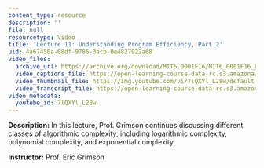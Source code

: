 ```yaml
---
content_type: resource
description: ''
file: null
resourcetype: Video
title: 'Lecture 11: Understanding Program Efficiency, Part 2'
uid: 4a67450a-08df-9786-3acb-0e4827922a68
video_files:
  archive_url: https://archive.org/download/MIT6.0001F16/MIT6_0001F16_Lecture_11_300k.mp4
  video_captions_file: https://open-learning-course-data-rc.s3.amazonaws.com/6-0001-introduction-to-computer-science-and-programming-in-python-fall-2016/aa2f1860d51a521b8a91c8e39b3330a8_7lQXYl_L28w.vtt
  video_thumbnail_file: https://img.youtube.com/vi/7lQXYl_L28w/default.jpg
  video_transcript_file: https://open-learning-course-data-rc.s3.amazonaws.com/6-0001-introduction-to-computer-science-and-programming-in-python-fall-2016/5b910f6f6c71216bfc9636d53411fbac_7lQXYl_L28w.pdf
video_metadata:
  youtube_id: 7lQXYl_L28w
---
```


**Description:** In this lecture, Prof. Grimson continues discussing different classes of algorithmic complexity, including logarithmic complexity, polynomial complexity, and exponential complexity.

**Instructor:** Prof. Eric Grimson